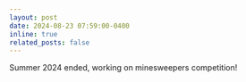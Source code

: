 ```yaml
---
layout: post
date: 2024-08-23 07:59:00-0400
inline: true
related_posts: false
---
```


Summer 2024 ended, working on minesweepers competition!
